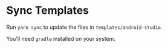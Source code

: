 # Sync Templates

Run `yarn sync` to update the files in `templates/android-studio`.

You'll need `gradle` installed on your system.

